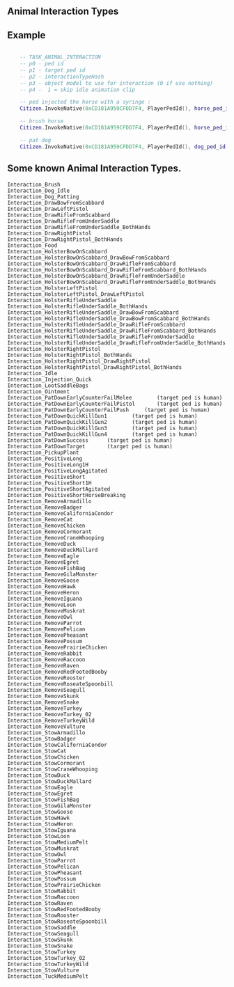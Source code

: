 ## Animal Interaction Types

## Example

```lua

	-- TASK_ANIMAL_INTERACTION
	-- p0 - ped id
	-- p1 - target ped id
	-- p2 - interactionTypeHash
	-- p3 - object model to use for interaction (0 if use nothing)
	-- p4 -  1 = skip idle animation clip

	-- ped injected the horse with a syringe :
	Citizen.InvokeNative(0xCD181A959CFDD7F4, PlayerPedId(), horse_ped_id, GetHashKey("Interaction_Injection_Quick"), GetHashKey("p_cs_syringe01x"), 1)

	-- brush horse
	Citizen.InvokeNative(0xCD181A959CFDD7F4, PlayerPedId(), horse_ped_id, GetHashKey("Interaction_Brush"), GetHashKey("p_brushHorse02x"), 1)

	-- pat dog
	Citizen.InvokeNative(0xCD181A959CFDD7F4, PlayerPedId(), dog_ped_id, GetHashKey("Interaction_Dog_Patting"), 0, 1)

```

<h2>Some known Animal Interaction Types.</h2>

	Interaction_Brush
	Interaction_Dog_Idle
	Interaction_Dog_Patting
	Interaction_DrawBowFromScabbard
	Interaction_DrawLeftPistol
	Interaction_DrawRifleFromScabbard
	Interaction_DrawRifleFromUnderSaddle
	Interaction_DrawRifleFromUnderSaddle_BothHands
	Interaction_DrawRightPistol
	Interaction_DrawRightPistol_BothHands
	Interaction_Food
	Interaction_HolsterBowOnScabbard
	Interaction_HolsterBowOnScabbard_DrawBowFromScabbard
	Interaction_HolsterBowOnScabbard_DrawRifleFromScabbard
	Interaction_HolsterBowOnScabbard_DrawRifleFromScabbard_BothHands
	Interaction_HolsterBowOnScabbard_DrawRifleFromUnderSaddle
	Interaction_HolsterBowOnScabbard_DrawRifleFromUnderSaddle_BothHands
	Interaction_HolsterLeftPistol
	Interaction_HolsterLeftPistol_DrawLeftPistol
	Interaction_HolsterRifleUnderSaddle
	Interaction_HolsterRifleUnderSaddle_BothHands
	Interaction_HolsterRifleUnderSaddle_DrawBowFromScabbard
	Interaction_HolsterRifleUnderSaddle_DrawBowFromScabbard_BothHands
	Interaction_HolsterRifleUnderSaddle_DrawRifleFromScabbard
	Interaction_HolsterRifleUnderSaddle_DrawRifleFromScabbard_BothHands
	Interaction_HolsterRifleUnderSaddle_DrawRifleFromUnderSaddle
	Interaction_HolsterRifleUnderSaddle_DrawRifleFromUnderSaddle_BothHands
	Interaction_HolsterRightPistol
	Interaction_HolsterRightPistol_BothHands
	Interaction_HolsterRightPistol_DrawRightPistol
	Interaction_HolsterRightPistol_DrawRightPistol_BothHands
	Interaction_Idle
	Interaction_Injection_Quick
	Interaction_LootSaddleBags
	Interaction_Ointment
	Interaction_PatDownEarlyCounterFailMelee		(target ped is human)
	Interaction_PatDownEarlyCounterFailPistol		(target ped is human)
	Interaction_PatDownEarlyCounterFailPush		(target ped is human)
	Interaction_PatDownQuickKillGun1		(target ped is human)
	Interaction_PatDownQuickKillGun2		(target ped is human)
	Interaction_PatDownQuickKillGun3		(target ped is human)
	Interaction_PatDownQuickKillGun4		(target ped is human)
	Interaction_PatDownSuccess		(target ped is human)
	Interaction_PatDownTarget		(target ped is human)
	Interaction_PickupPlant
	Interaction_PositiveLong
	Interaction_PositiveLong1H
	Interaction_PositiveLongAgitated
	Interaction_PositiveShort
	Interaction_PositiveShort1H
	Interaction_PositiveShortAgitated
	Interaction_PositiveShortHorseBreaking
	Interaction_RemoveArmadillo
	Interaction_RemoveBadger
	Interaction_RemoveCaliforniaCondor
	Interaction_RemoveCat
	Interaction_RemoveChicken
	Interaction_RemoveCormorant
	Interaction_RemoveCraneWhooping
	Interaction_RemoveDuck
	Interaction_RemoveDuckMallard
	Interaction_RemoveEagle
	Interaction_RemoveEgret
	Interaction_RemoveFishBag
	Interaction_RemoveGilaMonster
	Interaction_RemoveGoose
	Interaction_RemoveHawk
	Interaction_RemoveHeron
	Interaction_RemoveIguana
	Interaction_RemoveLoon
	Interaction_RemoveMuskrat
	Interaction_RemoveOwl
	Interaction_RemoveParrot
	Interaction_RemovePelican
	Interaction_RemovePheasant
	Interaction_RemovePossum
	Interaction_RemovePrairieChicken
	Interaction_RemoveRabbit
	Interaction_RemoveRaccoon
	Interaction_RemoveRaven
	Interaction_RemoveRedFootedBooby
	Interaction_RemoveRooster
	Interaction_RemoveRoseateSpoonbill
	Interaction_RemoveSeagull
	Interaction_RemoveSkunk
	Interaction_RemoveSnake
	Interaction_RemoveTurkey
	Interaction_RemoveTurkey_02
	Interaction_RemoveTurkeyWild
	Interaction_RemoveVulture
	Interaction_StowArmadillo
	Interaction_StowBadger
	Interaction_StowCaliforniaCondor
	Interaction_StowCat
	Interaction_StowChicken
	Interaction_StowCormorant
	Interaction_StowCraneWhooping
	Interaction_StowDuck
	Interaction_StowDuckMallard
	Interaction_StowEagle
	Interaction_StowEgret
	Interaction_StowFishBag
	Interaction_StowGilaMonster
	Interaction_StowGoose
	Interaction_StowHawk
	Interaction_StowHeron
	Interaction_StowIguana
	Interaction_StowLoon
	Interaction_StowMediumPelt
	Interaction_StowMuskrat
	Interaction_StowOwl
	Interaction_StowParrot
	Interaction_StowPelican
	Interaction_StowPheasant
	Interaction_StowPossum
	Interaction_StowPrairieChicken
	Interaction_StowRabbit
	Interaction_StowRaccoon
	Interaction_StowRaven
	Interaction_StowRedFootedBooby
	Interaction_StowRooster
	Interaction_StowRoseateSpoonbill
	Interaction_StowSaddle
	Interaction_StowSeagull
	Interaction_StowSkunk
	Interaction_StowSnake
	Interaction_StowTurkey
	Interaction_StowTurkey_02
	Interaction_StowTurkeyWild
	Interaction_StowVulture
	Interaction_TuckMediumPelt